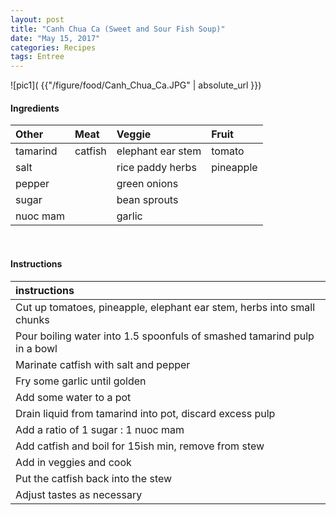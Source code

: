 ```yaml
---
layout: post
title: "Canh Chua Ca (Sweet and Sour Fish Soup)"
date: "May 15, 2017"
categories: Recipes
tags: Entree
---
```




![pic1]( {{"/figure/food/Canh_Chua_Ca.JPG" | absolute_url }})




#### Ingredients

<table class = "presenttab">
 <thead>
  <tr>
   <th style="text-align:left;"> Other </th>
   <th style="text-align:left;"> Meat </th>
   <th style="text-align:left;"> Veggie </th>
   <th style="text-align:left;"> Fruit </th>
  </tr>
 </thead>
<tbody>
  <tr>
   <td style="text-align:left;"> tamarind </td>
   <td style="text-align:left;"> catfish </td>
   <td style="text-align:left;"> elephant ear stem </td>
   <td style="text-align:left;"> tomato </td>
  </tr>
  <tr>
   <td style="text-align:left;"> salt </td>
   <td style="text-align:left;">  </td>
   <td style="text-align:left;"> rice paddy herbs </td>
   <td style="text-align:left;"> pineapple </td>
  </tr>
  <tr>
   <td style="text-align:left;"> pepper </td>
   <td style="text-align:left;">  </td>
   <td style="text-align:left;"> green onions </td>
   <td style="text-align:left;">  </td>
  </tr>
  <tr>
   <td style="text-align:left;"> sugar </td>
   <td style="text-align:left;">  </td>
   <td style="text-align:left;"> bean sprouts </td>
   <td style="text-align:left;">  </td>
  </tr>
  <tr>
   <td style="text-align:left;"> nuoc mam </td>
   <td style="text-align:left;">  </td>
   <td style="text-align:left;"> garlic </td>
   <td style="text-align:left;">  </td>
  </tr>
</tbody>
</table>

<br>

#### Instructions

<table class = "presenttabnoh">
 <thead>
  <tr>
   <th style="text-align:left;"> instructions </th>
  </tr>
 </thead>
<tbody>
  <tr>
   <td style="text-align:left;"> Cut up tomatoes, pineapple, elephant ear stem, herbs into small chunks </td>
  </tr>
  <tr>
   <td style="text-align:left;"> Pour boiling water into 1.5 spoonfuls of smashed tamarind pulp in a bowl </td>
  </tr>
  <tr>
   <td style="text-align:left;"> Marinate catfish with salt and pepper </td>
  </tr>
  <tr>
   <td style="text-align:left;"> Fry some garlic until golden </td>
  </tr>
  <tr>
   <td style="text-align:left;"> Add some water to a pot </td>
  </tr>
  <tr>
   <td style="text-align:left;"> Drain liquid from tamarind into pot, discard excess pulp </td>
  </tr>
  <tr>
   <td style="text-align:left;"> Add a ratio of 1 sugar : 1 nuoc mam </td>
  </tr>
  <tr>
   <td style="text-align:left;"> Add catfish and boil for 15ish min, remove from stew </td>
  </tr>
  <tr>
   <td style="text-align:left;"> Add in veggies and cook </td>
  </tr>
  <tr>
   <td style="text-align:left;"> Put the catfish back into the stew </td>
  </tr>
  <tr>
   <td style="text-align:left;"> Adjust tastes as necessary </td>
  </tr>
</tbody>
</table>

